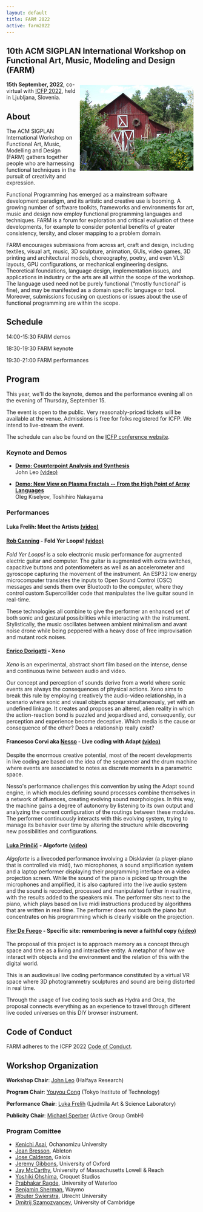 ```yaml
---
layout: default
title: FARM 2022
active: farm2022
---
```


## 10th ACM SIGPLAN International Workshop on Functional Art, Music, Modeling and Design (FARM)

<img src="/files/farm-lambda-small.jpg" style="float: right; margin: 10px;" />

**15th September, 2022**, co-virtual with
[ICFP 2022](https://icfp22.sigplan.org/), held in Ljubljana, Slovenia.

## About

The ACM SIGPLAN International Workshop on Functional Art, Music,
Modelling and Design (FARM) gathers together people who are harnessing
functional techniques in the pursuit of creativity and expression.

Functional Programming has emerged as a mainstream software
development paradigm, and its artistic and creative use is booming. A
growing number of software toolkits, frameworks and environments for
art, music and design now employ functional programming languages and
techniques. FARM is a forum for exploration and critical evaluation of
these developments, for example to consider potential benefits of
greater consistency, tersity, and closer mapping to a problem domain.

FARM encourages submissions from across art, craft and design,
including textiles, visual art, music, 3D sculpture, animation, GUIs,
video games, 3D printing and architectural models, choreography,
poetry, and even VLSI layouts, GPU configurations, or mechanical
engineering designs. Theoretical foundations, language design,
implementation issues, and applications in industry or the arts are
all within the scope of the workshop. The language used need not be
purely functional (“mostly functional” is fine), and may be manifested
as a domain specific language or tool. Moreover, submissions focusing
on questions or issues about the use of functional programming are
within the scope.

## Schedule

14:00-15:30 FARM demos

18:30-19:30 FARM keynote

19:30-21:00 FARM performances

## Program

This year, we'll do the keynote, demos and the performance evening all
on the evening of Thursday, September 15.

The event is open to the public.  Very reasonably-priced tickets will
be available at the venue.  Admissions is free for folks registered
for ICFP.  We intend to live-stream the event.

The schedule can also be found on the
[ICFP conference website](https://icfp22.sigplan.org/home/farm-2022#program).

### Keynote and Demos

* [**Demo: Counterpoint Analysis and Synthesis**](https://icfp22.sigplan.org/details/farm-2022-papers/2/Demo-Counterpoint-Analysis-and-Synthesis)<br/>
  John Leo [(video)](https://www.youtube.com/watch?v=znjisTSoKCE&list=PLtMEg_-CnhOLiyn8hmdkcx3Lr3KvPJHIv&index=1&t=102s)

* [**Demo: New View on Plasma Fractals -- From the High Point of Array Languages**](https://icfp22.sigplan.org/details/farm-2022-papers/1/Demo-New-View-on-Plasma-Fractals-From-the-High-Point-of-Array-Languages)<br/>
  Oleg Kiselyov, Toshihiro Nakayama

### Performances

#### Luka Frelih: Meet the Artists [(video)](https://www.youtube.com/watch?v=QvW1m7ZyPm8)

#### [Rob Canning](https://www.mfru.org/people/rob-caning) - Fold Yer Loops! [(video)](https://www.youtube.com/watch?v=0Y4W7phUXZs&list=PLtMEg_-CnhOJw9dFzhrxI_VImU05KCRw0&index=2&t=9s)

*Fold Yer Loops!* is a solo electronic music performance for augmented
electric guitar and computer. The guitar is augmented with extra
switches, capacitive buttons and potentiometers as well as an
accelerometer and gyroscope capturing the movement of the
instrument. An ESP32 low energy microcomputer translates the inputs to
Open Sound Control (OSC) messages and sends them over Bluetooth to the
computer, where they control custom Supercollider code that
manipulates the live guitar sound in real-time.

These technologies all combine to give the performer an enhanced set
of both sonic and gestural possibilities while interacting with the
instrument. Stylistically, the music oscillates between ambient
minimalism and avant noise drone while being peppered with a heavy
dose of free improvisation and mutant rock noises.

#### [Enrico Dorigatti](https://www.enricodorigatti.com/) - Xeno

*Xeno* is an experimental, abstract short film based on the intense,
dense and continuous twine between audio and video.

Our concept and perception of sounds derive from a world where sonic
events are always the consequences of physical actions. Xeno aims to
break this rule by employing creatively the audio-video relationship,
in a scenario where sonic and visual objects appear simultaneously,
yet with an undefined linkage. It creates and proposes an altered,
alien reality in which the action-reaction bond is puzzled and
jeopardised and, consequently, our perception and experience become
deceptive. Which media is the cause or consequence of the other? Does
a relationship really exist?

#### Francesco Corvi aka [Nesso](https://nesso.xyz/) - Live coding with Adapt [(video)](https://www.youtube.com/watch?v=83yBrlRiOFE&list=PLtMEg_-CnhOJw9dFzhrxI_VImU05KCRw0&index=3)

Despite the enormous creative potential, most of the recent
developments in live coding are based on the idea of the sequencer and
the drum machine where events are associated to notes as discrete
moments in a parametric space.

Nesso's performance challenges this convention by using the Adapt
sound engine, in which modules defining sound processes combine
themselves in a network of influences, creating evolving sound
morphologies. In this way, the machine gains a degree of autonomy by
listening to its own output and analyzing the current configuration of
the routings between these modules. The performer continuously
interacts with this evolving system, trying to manage its behavior
over time by altering the structure while discovering new
possibilities and configurations.

#### [Luka Prinčič](https://music.lukaprincic.si/) - Algoforte [(video)](https://www.youtube.com/watch?v=QN9RJh1fDG8&list=PLtMEg_-CnhOJw9dFzhrxI_VImU05KCRw0&index=5)

*Algoforte* is a livecoded performance involving a Disklavier (a
player-piano that is controlled via midi), two microphones, a sound
amplification system and a laptop performer displaying their
programming interface on a video projection screen. While the sound of
the piano is picked up through the microphones and amplified, it is
also captured into the live audio system and the sound is recorded,
processed and manipulated further in realtime, with the results added
to the speakers mix. The performer sits next to the piano, which plays
based on live midi instructions produced by algorithms that are
written in real time. The performer does not touch the piano but
concentrates on his programming which is clearly visible on the
projection.

#### [Flor De Fuego](https://flordefuego.github.io/) - Specific site: remembering is never a faithful copy [(video)](https://www.youtube.com/watch?v=MK_IoedDGWQ&list=PLtMEg_-CnhOJw9dFzhrxI_VImU05KCRw0&index=4)

The proposal of this project is to approach memory as a concept
through space and time as a living and interactive entity. A metaphor
of how we interact with objects and the environment and the relation
of this with the digital world.

This is an audiovisual live coding performance constituted by a
virtual VR space where 3D photogrammetry sculptures and sound are
being distorted in real time.

Through the usage of live coding tools such as Hydra and Orca, the
proposal connects everything as an experience to travel through
different live coded universes on this DIY browser instrument.

## Code of Conduct

FARM adheres to the ICFP 2022
[Code of Conduct](https://icfp22.sigplan.org/attending/code-of-conduct).

## Workshop Organization

**Workshop Chair**: [John Leo](http://www.halfaya.org/leo/) (Halfaya Research)

**Program Chair**: [Youyou Cong](https://prg.is.titech.ac.jp/people/cong/) (Tokyo Institute of Technology)

**Performance Chair**: [Luka Frelih](https://wiki.ljudmila.org/Luka_Frelih_CV) (Ljudmila Art & Science Laboratory)

**Publicity Chair**: [Michael Sperber](https://www.deinprogramm.de/sperber/) (Active Group GmbH)

### Program Comittee

- [Kenichi Asai](http://pllab.is.ocha.ac.jp/~asai/), Ochanomizu
  University
- [Jean Bresson](https://j-bresson.github.io/), Ableton
- [Jose Calderon](http://jmct.cc/), Galois
- [Jeremy Gibbons](http://www.cs.ox.ac.uk/jeremy.gibbons/), University
  of Oxford
- [Jay McCarthy](https://jeapostrophe.github.io/), University of
  Massachusetts Lowell & Reach
- [Yoshiki Ohshima](https://tinlizzie.org/ohshima), Croquet Studios
- [Prabhakar Ragde](https://cs.uwaterloo.ca/~plragde/), University of
  Waterloo
- [Benjamin Sherman](http://www.ben-sherman.net/), Waymo
- [Wouter Swierstra](http://www.staff.science.uu.nl/~swier004),
  Utrecht University
- [Dmitrij Szamozvancev](https://www.cl.cam.ac.uk/~ds709/), University of Cambridge

